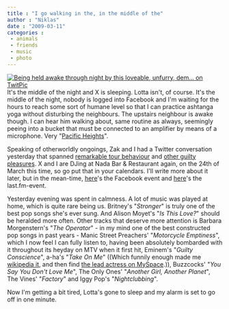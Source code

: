 ```yaml
---
title : "I go walking in the, in the middle of the"
author : "Niklas"
date : "2009-03-11"
categories : 
 - animals
 - friends
 - music
 - photo
---
```


[![Being held awake through night by this loveable, unfurry, dem... on TwitPic](http://twitpic.com/show/thumb/1ztxf.jpg)](http://twitpic.com/1ztxf "Being held awake through night by this loveable, unfurry, dem... on TwitPic")It's the middle of the night and X is sleeping. Lotta isn't, of course. It's the middle of the night, nobody is logged into Facebook and I'm waiting for the hours to reach some sort of humane level so that I can practice ashtanga yoga without disturbing the neighbours. The upstairs neighbour is awake though. I can hear him walking about, same routine as always, seemingly peeing into a bucket that must be connected to an amplifier by means of a microphone. Very "[Pacific Heights](http://www.imdb.com/title/tt0100318/)".

Speaking of otherworldly ongoings, Zak and I had a Twitter conversation yesterday that spanned [remarkable tour behaviour](http://twitter.com/Zakdaddy/status/1307471177) and [other guilty pleasures](http://twitter.com/pivic/status/1307539968). X and I are DJing at Nada Bar & Restaurant again, on the 24th of March this time, so go put that in your calendars. I'll write more about it later, but in the mean-time, [here](http://www.facebook.com/event.php?eid=136324535156)'s the Facebook event and [here](http://www.last.fm/event/974349)'s the last.fm-event.

Yesterday evening was spent in calmness. A lot of music was played at home, which is quite rare being us. Britney's "_Stronger_" is truly one of the best pop songs she's ever sung. And Alison Moyet's "_Is This Love?_" should be heralded more often. Other tracks that deserve more attention is Barbara Morgenstern's "_The Operator_" - in my mind one of the best constructed pop songs in past years - Manic Street Preachers' "_Motorcycle Emptiness_", which I now feel I can fully listen to, having been absolutely bombarded with it throughout its heyday on MTV when it first hit, Eminem's "_Guilty Conscience_", a-ha's "_Take On Me_" ((Which funnily enough made me [wikipedia it](http://en.wikipedia.org/wiki/Take_on_Me), and then find [the lead actress on MySpace](http://profile.myspace.com/index.cfm?fuseaction=user.viewProfile&friendID=174488055).)), Buzzcocks' "_You Say You Don't Love Me_", The Only Ones' "_Another Girl, Another Planet_", The Vines' "_Factory_" and Iggy Pop's "_Nightclubbing_".

Now I'm getting a bit tired, Lotta's gone to sleep and my alarm is set to go off in one minute.
